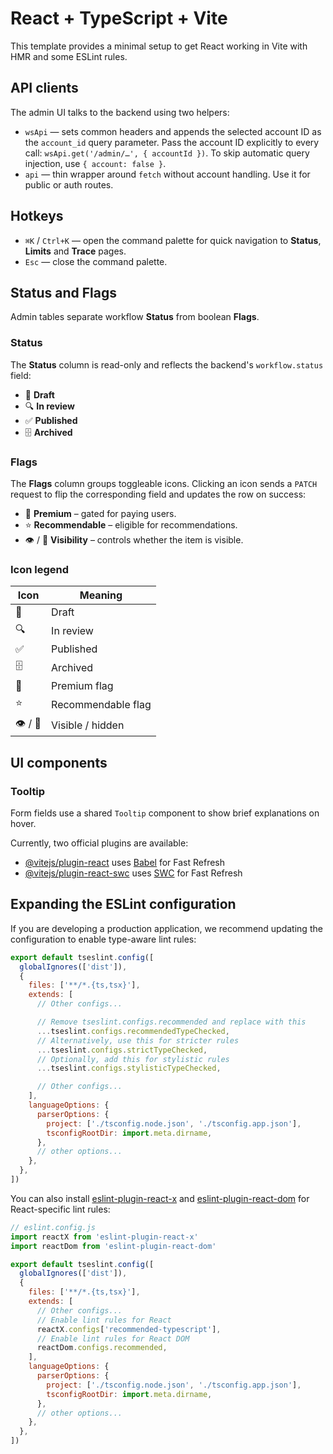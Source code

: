 # React + TypeScript + Vite

This template provides a minimal setup to get React working in Vite with HMR and some ESLint rules.

## API clients

The admin UI talks to the backend using two helpers:

- `wsApi` — sets common headers and appends the selected account ID as the `account_id` query parameter. Pass the account ID explicitly to every call: `wsApi.get('/admin/…', { accountId })`. To skip automatic query injection, use `{ account: false }`.
- `api` — thin wrapper around `fetch` without account handling. Use it for public or auth routes.

## Hotkeys

- `⌘K` / `Ctrl+K` — open the command palette for quick navigation to **Status**, **Limits** and **Trace** pages.
- `Esc` — close the command palette.

## Status and Flags

Admin tables separate workflow **Status** from boolean **Flags**.

### Status

The **Status** column is read-only and reflects the backend's `workflow.status` field:

- 📝 **Draft**
- 🔍 **In review**
- ✅ **Published**
- 🗄️ **Archived**

### Flags

The **Flags** column groups toggleable icons. Clicking an icon sends a `PATCH` request to flip the corresponding field and updates the row on success:

- 💎 **Premium** – gated for paying users.
- ⭐ **Recommendable** – eligible for recommendations.
- 👁️ / 🚫 **Visibility** – controls whether the item is visible.

### Icon legend

| Icon | Meaning |
| ---- | ------- |
| 📝 | Draft |
| 🔍 | In review |
| ✅ | Published |
| 🗄️ | Archived |
| 💎 | Premium flag |
| ⭐ | Recommendable flag |
| 👁️ / 🚫 | Visible / hidden |

## UI components

### Tooltip

Form fields use a shared `Tooltip` component to show brief explanations on hover.

Currently, two official plugins are available:

- [@vitejs/plugin-react](https://github.com/vitejs/vite-plugin-react/blob/main/packages/plugin-react) uses [Babel](https://babeljs.io/) for Fast Refresh
- [@vitejs/plugin-react-swc](https://github.com/vitejs/vite-plugin-react/blob/main/packages/plugin-react-swc) uses [SWC](https://swc.rs/) for Fast Refresh

## Expanding the ESLint configuration

If you are developing a production application, we recommend updating the configuration to enable type-aware lint rules:

```js
export default tseslint.config([
  globalIgnores(['dist']),
  {
    files: ['**/*.{ts,tsx}'],
    extends: [
      // Other configs...

      // Remove tseslint.configs.recommended and replace with this
      ...tseslint.configs.recommendedTypeChecked,
      // Alternatively, use this for stricter rules
      ...tseslint.configs.strictTypeChecked,
      // Optionally, add this for stylistic rules
      ...tseslint.configs.stylisticTypeChecked,

      // Other configs...
    ],
    languageOptions: {
      parserOptions: {
        project: ['./tsconfig.node.json', './tsconfig.app.json'],
        tsconfigRootDir: import.meta.dirname,
      },
      // other options...
    },
  },
])
```

You can also install [eslint-plugin-react-x](https://github.com/Rel1cx/eslint-react/tree/main/packages/plugins/eslint-plugin-react-x) and [eslint-plugin-react-dom](https://github.com/Rel1cx/eslint-react/tree/main/packages/plugins/eslint-plugin-react-dom) for React-specific lint rules:

```js
// eslint.config.js
import reactX from 'eslint-plugin-react-x'
import reactDom from 'eslint-plugin-react-dom'

export default tseslint.config([
  globalIgnores(['dist']),
  {
    files: ['**/*.{ts,tsx}'],
    extends: [
      // Other configs...
      // Enable lint rules for React
      reactX.configs['recommended-typescript'],
      // Enable lint rules for React DOM
      reactDom.configs.recommended,
    ],
    languageOptions: {
      parserOptions: {
        project: ['./tsconfig.node.json', './tsconfig.app.json'],
        tsconfigRootDir: import.meta.dirname,
      },
      // other options...
    },
  },
])
```

